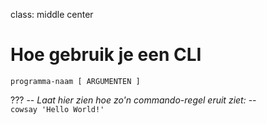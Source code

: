 class: middle center

# Hoe gebruik je een CLI

`programma-naam [ ARGUMENTEN ]`
  

???
-- *Laat hier zien hoe zo'n commando-regel eruit ziet:* --  
`cowsay 'Hello World!'`
  
